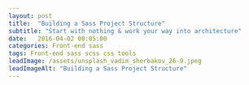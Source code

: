 ```yaml
---
layout: post
title:  "Building a Sass Project Structure"
subtitle: "Start with nothing & work your way into architecture"
date:   2016-04-02 00:05:00
categories: Front-end sass
tags: Front-end sass scss css tools
leadImage: /assets/unsplash_vadim_sherbakov_26-9.jpeg
leadImageAlt: "Building a Sass Project Structure"
---
```

